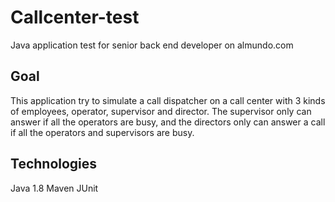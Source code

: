 # Callcenter-test
Java application test for senior back end developer on almundo.com

## Goal
This application try to simulate a call dispatcher on a call center with 3 kinds of employees, operator, supervisor and director.
The supervisor only can answer if all the operators are busy, and the directors only can answer a call if all the operators and supervisors are busy.

## Technologies
Java 1.8
Maven
JUnit


